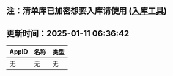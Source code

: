 ## 注：清单库已加密想要入库请使用 ([入库工具](https://github.com/BlankTMing/ManifestAutoUpdate/releases))

## 更新时间：2025-01-11 06:36:42
| AppID | 名称 | 类型  |
| :-------------------- | :----------------------------- | :----------- |
| 无 | 无 | 无 |
